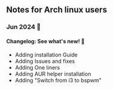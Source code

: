 ## Notes for Arch linux users

### Jun 2024 🎉

#### Changelog: See what's new! :gift:

- Adding installation Guide
- Adding Issues and fixes
- Adding One liners
- Adding AUR helper installation
- Adding "Switch from i3 to bspwm"
